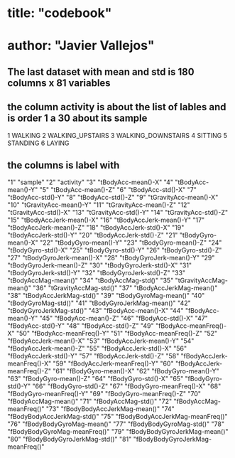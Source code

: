 # title: "codebook"
# author: "Javier Vallejos"

## The last dataset with mean and std is 180 columns x 81 variables

## the column activity is about the list of lables and is order 1 a 30 about its sample

1 WALKING
2 WALKING_UPSTAIRS
3 WALKING_DOWNSTAIRS
4 SITTING
5 STANDING
6 LAYING

##  the columns is label with 

"1" "sample"
"2" "activity"
"3" "tBodyAcc-mean()-X"
"4" "tBodyAcc-mean()-Y"
"5" "tBodyAcc-mean()-Z"
"6" "tBodyAcc-std()-X"
"7" "tBodyAcc-std()-Y"
"8" "tBodyAcc-std()-Z"
"9" "tGravityAcc-mean()-X"
"10" "tGravityAcc-mean()-Y"
"11" "tGravityAcc-mean()-Z"
"12" "tGravityAcc-std()-X"
"13" "tGravityAcc-std()-Y"
"14" "tGravityAcc-std()-Z"
"15" "tBodyAccJerk-mean()-X"
"16" "tBodyAccJerk-mean()-Y"
"17" "tBodyAccJerk-mean()-Z"
"18" "tBodyAccJerk-std()-X"
"19" "tBodyAccJerk-std()-Y"
"20" "tBodyAccJerk-std()-Z"
"21" "tBodyGyro-mean()-X"
"22" "tBodyGyro-mean()-Y"
"23" "tBodyGyro-mean()-Z"
"24" "tBodyGyro-std()-X"
"25" "tBodyGyro-std()-Y"
"26" "tBodyGyro-std()-Z"
"27" "tBodyGyroJerk-mean()-X"
"28" "tBodyGyroJerk-mean()-Y"
"29" "tBodyGyroJerk-mean()-Z"
"30" "tBodyGyroJerk-std()-X"
"31" "tBodyGyroJerk-std()-Y"
"32" "tBodyGyroJerk-std()-Z"
"33" "tBodyAccMag-mean()"
"34" "tBodyAccMag-std()"
"35" "tGravityAccMag-mean()"
"36" "tGravityAccMag-std()"
"37" "tBodyAccJerkMag-mean()"
"38" "tBodyAccJerkMag-std()"
"39" "tBodyGyroMag-mean()"
"40" "tBodyGyroMag-std()"
"41" "tBodyGyroJerkMag-mean()"
"42" "tBodyGyroJerkMag-std()"
"43" "fBodyAcc-mean()-X"
"44" "fBodyAcc-mean()-Y"
"45" "fBodyAcc-mean()-Z"
"46" "fBodyAcc-std()-X"
"47" "fBodyAcc-std()-Y"
"48" "fBodyAcc-std()-Z"
"49" "fBodyAcc-meanFreq()-X"
"50" "fBodyAcc-meanFreq()-Y"
"51" "fBodyAcc-meanFreq()-Z"
"52" "fBodyAccJerk-mean()-X"
"53" "fBodyAccJerk-mean()-Y"
"54" "fBodyAccJerk-mean()-Z"
"55" "fBodyAccJerk-std()-X"
"56" "fBodyAccJerk-std()-Y"
"57" "fBodyAccJerk-std()-Z"
"58" "fBodyAccJerk-meanFreq()-X"
"59" "fBodyAccJerk-meanFreq()-Y"
"60" "fBodyAccJerk-meanFreq()-Z"
"61" "fBodyGyro-mean()-X"
"62" "fBodyGyro-mean()-Y"
"63" "fBodyGyro-mean()-Z"
"64" "fBodyGyro-std()-X"
"65" "fBodyGyro-std()-Y"
"66" "fBodyGyro-std()-Z"
"67" "fBodyGyro-meanFreq()-X"
"68" "fBodyGyro-meanFreq()-Y"
"69" "fBodyGyro-meanFreq()-Z"
"70" "fBodyAccMag-mean()"
"71" "fBodyAccMag-std()"
"72" "fBodyAccMag-meanFreq()"
"73" "fBodyBodyAccJerkMag-mean()"
"74" "fBodyBodyAccJerkMag-std()"
"75" "fBodyBodyAccJerkMag-meanFreq()"
"76" "fBodyBodyGyroMag-mean()"
"77" "fBodyBodyGyroMag-std()"
"78" "fBodyBodyGyroMag-meanFreq()"
"79" "fBodyBodyGyroJerkMag-mean()"
"80" "fBodyBodyGyroJerkMag-std()"
"81" "fBodyBodyGyroJerkMag-meanFreq()"




